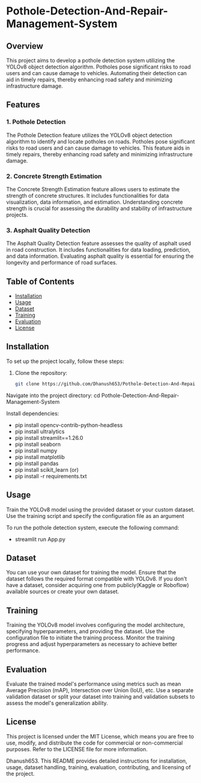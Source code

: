 # Pothole-Detection-And-Repair-Management-System

## Overview
This project aims to develop a pothole detection system utilizing the YOLOv8 object detection algorithm. Potholes pose significant risks to road users and can cause damage to vehicles. Automating their detection can aid in timely repairs, thereby enhancing road safety and minimizing infrastructure damage.

## Features

### 1. Pothole Detection
The Pothole Detection feature utilizes the YOLOv8 object detection algorithm to identify and locate potholes on roads. Potholes pose significant risks to road users and can cause damage to vehicles. This feature aids in timely repairs, thereby enhancing road safety and minimizing infrastructure damage.

### 2. Concrete Strength Estimation
The Concrete Strength Estimation feature allows users to estimate the strength of concrete structures. It includes functionalities for data visualization, data information, and estimation. Understanding concrete strength is crucial for assessing the durability and stability of infrastructure projects.

### 3. Asphalt Quality Detection
The Asphalt Quality Detection feature assesses the quality of asphalt used in road construction. It includes functionalities for data loading, prediction, and data information. Evaluating asphalt quality is essential for ensuring the longevity and performance of road surfaces.

## Table of Contents
- [Installation](#installation)
- [Usage](#usage)
- [Dataset](#dataset)
- [Training](#training)
- [Evaluation](#evaluation)
- [License](#license)

## Installation
To set up the project locally, follow these steps:
1. Clone the repository:
   ```bash
   git clone https://github.com/Dhanush653/Pothole-Detection-And-Repair-Management-System.git

Navigate into the project directory:
cd Pothole-Detection-And-Repair-Management-System

Install dependencies:
- pip install opencv-contrib-python-headless
- pip install ultralytics
- pip install streamlit==1.26.0
- pip install seaborn
- pip install numpy
- pip install matplotlib
- pip install pandas
- pip install scikit_learn
       (or)
- pip install -r requirements.txt

## Usage
Train the YOLOv8 model using the provided dataset or your custom dataset. Use the training script and specify the configuration file as an argument

To run the pothole detection system, execute the following command:
- streamlit run App.py

## Dataset
You can use your own dataset for training the model. Ensure that the dataset follows the required format compatible with YOLOv8. If you don't have a dataset, consider acquiring one from publicly(Kaggle or Roboflow) available sources or create your own dataset.

## Training
Training the YOLOv8 model involves configuring the model architecture, specifying hyperparameters, and providing the dataset. Use the configuration file to initiate the training process. Monitor the training progress and adjust hyperparameters as necessary to achieve better performance.

## Evaluation
Evaluate the trained model's performance using metrics such as mean Average Precision (mAP), Intersection over Union (IoU), etc. Use a separate validation dataset or split your dataset into training and validation subsets to assess the model's generalization ability.

## License
This project is licensed under the MIT License, which means you are free to use, modify, and distribute the code for commercial or non-commercial purposes. Refer to the LICENSE file for more information.

Dhanush653. This README provides detailed instructions for installation, usage, dataset handling, training, evaluation, contributing, and licensing of the project.
